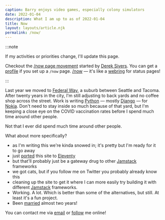 ```yaml
---
caption: Barry enjoys video games, especially colony simulators
date: 2022-01-04
description: What I am up to as of 2022-01-04
title: Now
layout: layouts/article.njk
permalink: /now/
---
```


:::note

If my activities or priorities change, I'll update this page.

[nowff]: https://sivers.org/nowff
[Derek Sivers]: https://sivers.org
[profile]: https://nownownow.com/p/2ugf
[/now]: https://nownownow.com
[webring]: https://en.wikipedia.org/wiki/Webring

Checkout the [/now page movement][nowff] started by [Derek Sivers][]. You can get a
[profile][] if you set up a `/now` page.
[/now][] — it's like a [webring][] for status pages!

:::

[Federal Way]: https://www.cityoffederalway.com/
[Python]: /tags/python
[Django]: https://djangoproject.com
[Nokia]: https://www.nokia.com/

Last year we moved to [Federal Way][], a suburb between Seattle and Tacoma.
After twenty years in the city, I'm still adjusting to back yards and no coffee shop across the street.
Work is writing [Python][] — mostly [Django][] — for [Nokia][].
Don't need to stay inside so much because of that yard, but I'm keeping a close eye on the COVID
vaccination rates before I spend much time around other people.

Not that I ever did spend much time around other people.

[married]: /post/2020/03/got-married-yesterday/

What about more specifically?

[ported]: /post/2022/01/starting-2022-with-eleventy
[Eleventy]: https://11ty.dev
[Jamstack]: https://jamstack.com

* as I'm writing this we're kinda snowed in; it's pretty but I'm ready for it to go away
* just [ported][] this site to [Eleventy][]
* but that'll probably just be a gateway drug to other [Jamstack][] frameworks
* we got cats, but if you follow me on Twitter you probably already know this
* cleaning up the site to get it where I can more easily try building it with
  different [Jamstack](https://jamstack.com) frameworks.
* Working. A lot. Which is better than some of the alternatives, but still. At least it's a fun
  project.
* Been [married][] almost two years!

[email]: mailto:brianwisti@pobox.com
[follow]: /follow/

You can contact me via [email][] or [follow][] me online!
